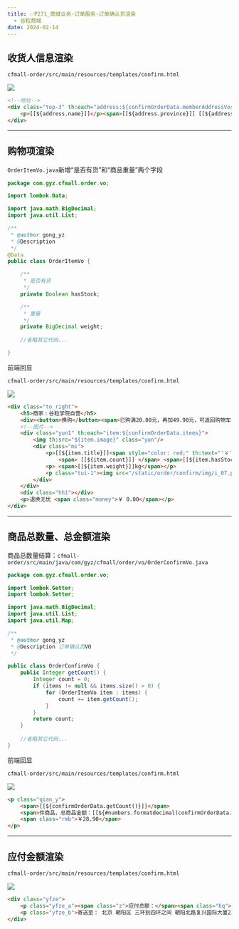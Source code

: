 ```yaml
---
title: ✅P271_商城业务-订单服务-订单确认页渲染
  - 谷粒商城
date: 2024-02-14
---
```


<!-- more -->

## 收货人信息渲染

`cfmall-order/src/main/resources/templates/confirm.html`

![](https://cfmall-hello.oss-cn-beijing.aliyuncs.com/img/202401/ff7e6c4aff418d930327d2c06d16c37f.png#id=zDKg1&originHeight=125&originWidth=1181&originalType=binary&ratio=1&rotation=0&showTitle=false&status=done&style=none&title=)

```html
<!--地址-->
<div class="top-3" th:each="address:${confirmOrderData.memberAddressVos}">
	<p>[[${address.name}]]</p><span>[[${address.province}]] [[${address.detailAddress}]] [[${address.phone}]]</span>
</div>
```

---

## 购物项渲染

`OrderItemVo.java`新增“是否有货”和“商品重量”两个字段

```java
package com.gyz.cfmall.order.vo;

import lombok.Data;

import java.math.BigDecimal;
import java.util.List;

/**
 * @author gong_yz
 * @Description
 */
@Data
public class OrderItemVo {

    /**
     * 是否有货
     */
    private Boolean hasStock;

    /**
     * 重量
     */
    private BigDecimal weight;
    
    //省略其它代码...

}
```

前端回显

`cfmall-order/src/main/resources/templates/confirm.html`

![](https://cfmall-hello.oss-cn-beijing.aliyuncs.com/img/202401/0252f0cf79000309ad70138eacbb3090.png#id=VtCD9&originHeight=368&originWidth=1352&originalType=binary&ratio=1&rotation=0&showTitle=false&status=done&style=none&title=)

```html
<div class="to_right">
	<h5>商家：谷粒学院自营</h5>
	<div><button>换购</button><span>已购满20.00元，再加49.90元，可返回购物车领取赠品</span></div>
	<!--图片-->
	<div class="yun1" th:each="item:${confirmOrderData.items}">
		<img th:src="${item.image}" class="yun"/>
		<div class="mi">
			<p>[[${item.title}]]<span style="color: red;" th:text="'￥' + ${#numbers.formatDecimal(item.price,3,2)}"> ￥ 499.00</span>
				<span> [[${item.count}]] </span> <span>[[${item.hasStock?"有货":"无货"}}]]</span></p>
			<p> <span>[[${item.weight}]]kg</span></p>
			<p class="tui-1"><img src="/static/order/confirm/img/i_07.png" />支持7天无理由退货</p>
		</div>
	</div>
	<div class="hh1"></div>
	<p>退换无忧 <span class="money">￥ 0.00</span></p>
</div>
```

---

## 商品总数量、总金额渲染

商品总数量结算：`cfmall-order/src/main/java/com/gyz/cfmall/order/vo/OrderConfirmVo.java`

```java
package com.gyz.cfmall.order.vo;

import lombok.Getter;
import lombok.Setter;

import java.math.BigDecimal;
import java.util.List;
import java.util.Map;

/**
 * @author gong_yz
 * @Description 订单确认页VO
 */

public class OrderConfirmVo {
    public Integer getCount() {
        Integer count = 0;
        if (items != null && items.size() > 0) {
            for (OrderItemVo item : items) {
                count += item.getCount();
            }
        }
        return count;
    }
    
    //省略其它代码...
}
```

前端回显

`cfmall-order/src/main/resources/templates/confirm.html`

![](https://cfmall-hello.oss-cn-beijing.aliyuncs.com/img/202401/00a4cd4d80ea1bae2fff97c390149bea.png#id=xQLFk&originHeight=204&originWidth=1063&originalType=binary&ratio=1&rotation=0&showTitle=false&status=done&style=none&title=)

```html
<p class="qian_y">
	<span>[[${confirmOrderData.getCount()}]]</span>
	<span>件商品，总商品金额：[[${#numbers.formatdecimal(confirmOrderData.getTotal(),1,2)}]]</span>
	<span class="rmb">￥28.90</span>
</p>
```

---

## 应付金额渲染

`cfmall-order/src/main/resources/templates/confirm.html`

![](https://cfmall-hello.oss-cn-beijing.aliyuncs.com/img/202401/a3a06326bd06592b443a324d8cdfe03b.png#id=Y8H0Y&originHeight=117&originWidth=1507&originalType=binary&ratio=1&rotation=0&showTitle=false&status=done&style=none&title=)

```html
<div class="yfze">
	<p class="yfze_a"><span class="z">应付总额：</span><span class="hq">￥[[${#numbers.formatdecimal(confirmOrderData.getPayPrice(),1,2)}]]</span></p>
	<p class="yfze_b">寄送至： 北京 朝阳区 三环到四环之间 朝阳北路复兴国际大厦23层麦田房产 IT-中心研发二部 收货人：赵存权 188****5052</p>
</div>
```
